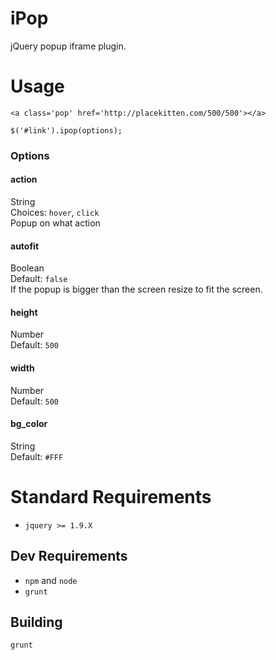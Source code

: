 # iPop
jQuery popup iframe plugin.

# Usage
```
<a class='pop' href='http://placekitten.com/500/500'></a>

$('#link').ipop(options);
```
### Options
#### action
String  
Choices: ``hover``, ``click``  
Popup on what action

#### autofit
Boolean  
Default: ``false``  
If the popup is bigger than the screen resize to fit the screen.

#### height
Number  
Default: ``500``

#### width
Number  
Default: ``500``

#### bg_color
String  
Default: ``#FFF``

# Standard Requirements
- ``jquery >= 1.9.X``

## Dev Requirements
- ``npm`` and ``node``
- ``grunt``

## Building
``grunt``
